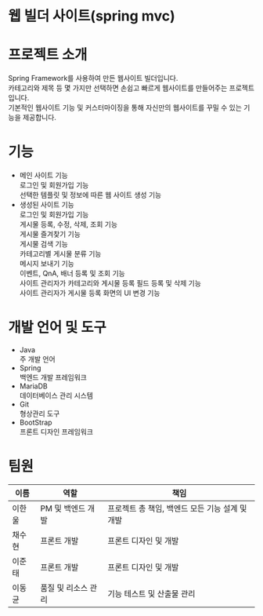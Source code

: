  # 웹 빌더 사이트(spring mvc)

# 프로젝트 소개
Spring Framework를 사용하여 만든 웹사이트 빌더입니다.     
카테고리와 제목 등 몇 가지만 선택하면 손쉽고 빠르게 웹사이트를 만들어주는 프로젝트입니다.   
기본적인 웹사이트 기능 및 커스터마이징을 통해 자신만의 웹사이트를 꾸밀 수 있는 기능을 제공합니다.   

# 기능      
- 메인 사이트 기능   
로그인 및 회원가입 기능   
선택한 템플릿 및 정보에 따른 웹 사이트 생성 기능   
- 생성된 사이트 기능   
로그인 및 회원가입 기능   
게시물 등록, 수정, 삭제, 조회 기능   
게시물 즐겨찾기 기능   
게시물 검색 기능   
카테고리별 게시물 분류 기능   
메시지 보내기 기능   
이벤트, QnA, 배너 등록 및 조회 기능   
사이트 관리자가 카테고리와 게시물 등록 필드 등록 및 삭제 기능   
사이트 관리자가 게시물 등록 화면의 UI 변경 기능   

# 개발 언어 및 도구   
- Java   
주 개발 언어   
- Spring   
백엔드 개발 프레임워크   
- MariaDB   
데이터베이스 관리 시스템   
- Git   
형상관리 도구   
- BootStrap   
프론트 디자인 프레임워크   

# 팀원   
|이름|역할|책임|
|------|---|---|
|이한울|PM 및 백엔드 개발|프로젝트 총 책임, 백엔드 모든 기능 설계 및 개발|
|채수현|프론트 개발|프론트 디자인 및 개발|
|이준태|프론트 개발|프론트 디자인 및 개발|
|이동균|품질 및 리소스 관리|기능 테스트 및 산출물 관리| 
 
